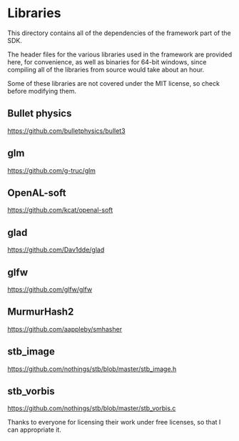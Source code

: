 # Libraries

This directory contains all of the dependencies of the framework part of the SDK.

The header files for the various libraries used in the framework are provided here, for convenience, as well as binaries for 64-bit windows, since compiling all of the libraries from source would take about an hour.

Some of these libraries are not covered under the MIT license, so check before modifying them.

## Bullet physics
<https://github.com/bulletphysics/bullet3>

## glm
<https://github.com/g-truc/glm>

## OpenAL-soft
<https://github.com/kcat/openal-soft>

## glad
<https://github.com/Dav1dde/glad>

## glfw
<https://github.com/glfw/glfw>

## MurmurHash2
<https://github.com/aappleby/smhasher>

## stb_image
<https://github.com/nothings/stb/blob/master/stb_image.h>

## stb_vorbis
<https://github.com/nothings/stb/blob/master/stb_vorbis.c>

Thanks to everyone for licensing their work under free licenses, so that I can appropriate it.